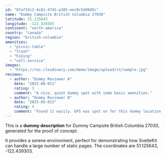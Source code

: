 ```yaml
---
id: "8faf33c2-4c81-4745-a385-eec0c5d09d5c"
name: "Dummy Campsite British Columbia 27030"
latitude: 51.125643
longitude: -122.439303
continent: "north-america"
country: "canada"
region: "british-columbia"
amenities:
  - "picnic-table"
  - "trash"
  - "hiking"
  - "cell-service"
images:
  - "https://res.cloudinary.com/demo/image/upload/v1/sample.jpg"
reviews:
  - author: "Dummy Reviewer A"
    date: "2025-08-011"
    rating: 3
    comment: "A nice, quiet dummy spot with some basic amenities."
  - author: "Dummy Reviewer B"
    date: "2025-05-013"
    rating: 4
    comment: "Found it easily. GPS was spot on for this dummy location."
---
```


This is a **dummy description** for Dummy Campsite British Columbia 27030, generated for the proof of concept.

It provides a serene environment, perfect for demonstrating how SvelteKit can handle a large number of static pages. The coordinates are 51.125643, -122.439303.

